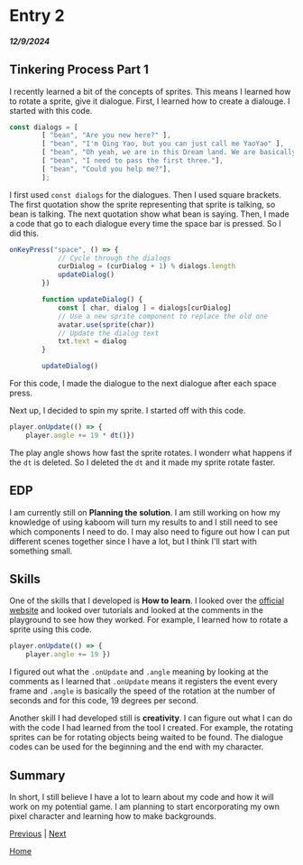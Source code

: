 # Entry 2
##### 12/9/2024

## Tinkering Process Part 1
I recently learned a bit of the concepts of sprites. This means I learned how to rotate a sprite, give it dialogue. First, I learned how to create a dialouge. I started with this code.
```js
const dialogs = [
        [ "bean", "Are you new here?" ],
        [ "bean", "I'm Qing Yao, but you can just call me YaoYao" ],
        [ "bean", "Oh yeah, we are in this Dream land. We are basically trapped in here and we have no choice but to go all through these levels or we will go to insanity."],
        [ "bean", "I need to pass the first three."],
        [ "bean", "Could you help me?"],
        ];
```
I first used `const dialogs` for the dialogues. Then I used square brackets. The first quotation show the sprite representing that sprite is talking, so bean is talking. The next quotation show what bean is saying. Then, I made a code that go to each dialogue every time the space bar is pressed. So I did this.
```js
onKeyPress("space", () => {
            // Cycle through the dialogs
            curDialog = (curDialog + 1) % dialogs.length
            updateDialog()
        })

        function updateDialog() {
            const [ char, dialog ] = dialogs[curDialog]
            // Use a new sprite component to replace the old one
            avatar.use(sprite(char))
            // Update the dialog text
            txt.text = dialog
        }

        updateDialog()
```
For this code, I made the dialogue to the next dialogue after each space press.

Next up, I decided to spin my sprite. I started off with this code.
```js
player.onUpdate(() => {
    player.angle += 19 * dt()})
```
The play angle shows how fast the sprite rotates. I wonderr what happens if the `dt` is deleted. So I deleted the `dt` and it made my sprite rotate faster.

## EDP
I am currently still on **Planning the solution**. I am still working on how my knowledge of using kaboom will turn my results to and I still need to see which components I need to do. I may also need to figure out how I can put different scenes together since I have a lot, but I think I'll start with something small.

## Skills
One of the skills that I developed is **How to learn**. I looked over the [official website](https://kaboomjs.com/) and looked over tutorials and looked at the comments in the playground to see how they worked. For example, I learned how to rotate a sprite using this code.
```js
player.onUpdate(() => {
    player.angle += 19 })
```
I figured out what the `.onUpdate` and `.angle` meaning by looking at the comments as I learned that `.onUpdate` means it registers the event every frame and `.angle` is basically the speed of the rotation at the number of seconds and for this code, 19 degrees per second.

Another skill I had developed still is **creativity**. I can figure out what I can do with the code I had learned from the tool I created. For example, the rotating sprites can be for rotating objects being waited to be found. The dialogue codes can be used for the beginning and the end with my character.

## Summary
In short, I still believe I have a lot to learn about my code and how it will work on my potential game. I am planning to start encorporating my own pixel character and learning how to make backgrounds.

[Previous](entry01.md) | [Next](entry03.md)

[Home](../README.md)
